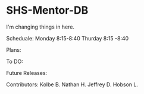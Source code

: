 SHS-Mentor-DB
=============
I'm changing things in here.

Scheduale:
Monday 8:15-8:40
Thurday 8:15 -8:40

Plans:


To DO:


Future Releases:



Contributors:
Kolbe B.
Nathan H.
Jeffrey D.
Hobson L.

